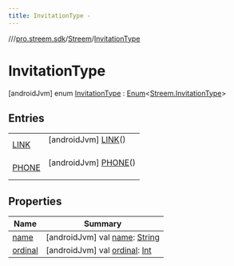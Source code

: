 ```yaml
---
title: InvitationType -
---
```

//[<root>](../../../../index.md)/[pro.streem.sdk](../../index.md)/[Streem](../index.md)/[InvitationType](index.md)



# InvitationType  
 [androidJvm] enum [InvitationType](index.md) : [Enum](https://kotlinlang.org/api/latest/jvm/stdlib/kotlin/-enum/index.html)<[Streem.InvitationType](index.md)>    


## Entries  
  
| | |
|---|---|
| <a name="pro.streem.sdk/Streem.InvitationType.LINK///PointingToDeclaration/"></a>[LINK](-l-i-n-k/index.md)| <a name="pro.streem.sdk/Streem.InvitationType.LINK///PointingToDeclaration/"></a> [androidJvm] [LINK](-l-i-n-k/index.md)()  <br>   <br>|
| <a name="pro.streem.sdk/Streem.InvitationType.PHONE///PointingToDeclaration/"></a>[PHONE](-p-h-o-n-e/index.md)| <a name="pro.streem.sdk/Streem.InvitationType.PHONE///PointingToDeclaration/"></a> [androidJvm] [PHONE](-p-h-o-n-e/index.md)()  <br>   <br>|


## Properties  
  
|  Name |  Summary | 
|---|---|
| <a name="pro.streem.sdk/Streem.InvitationType/name/#/PointingToDeclaration/"></a>[name](index.md#%5Bpro.streem.sdk%2FStreem.InvitationType%2Fname%2F%23%2FPointingToDeclaration%2F%5D%2FProperties%2F1863236649)| <a name="pro.streem.sdk/Streem.InvitationType/name/#/PointingToDeclaration/"></a> [androidJvm] val [name](index.md#%5Bpro.streem.sdk%2FStreem.InvitationType%2Fname%2F%23%2FPointingToDeclaration%2F%5D%2FProperties%2F1863236649): [String](https://kotlinlang.org/api/latest/jvm/stdlib/kotlin/-string/index.html)   <br>|
| <a name="pro.streem.sdk/Streem.InvitationType/ordinal/#/PointingToDeclaration/"></a>[ordinal](index.md#%5Bpro.streem.sdk%2FStreem.InvitationType%2Fordinal%2F%23%2FPointingToDeclaration%2F%5D%2FProperties%2F1863236649)| <a name="pro.streem.sdk/Streem.InvitationType/ordinal/#/PointingToDeclaration/"></a> [androidJvm] val [ordinal](index.md#%5Bpro.streem.sdk%2FStreem.InvitationType%2Fordinal%2F%23%2FPointingToDeclaration%2F%5D%2FProperties%2F1863236649): [Int](https://kotlinlang.org/api/latest/jvm/stdlib/kotlin/-int/index.html)   <br>|

